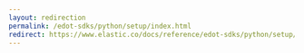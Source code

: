 ```yaml
---
layout: redirection
permalink: /edot-sdks/python/setup/index.html
redirect: https://www.elastic.co/docs/reference/edot-sdks/python/setup/index.html
---
```

